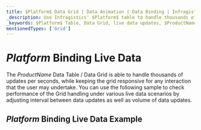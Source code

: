 ```yaml
---
title: $Platform$ Data Grid | Data Animation | Data Binding | Infragistics
_description: Use Infragistics' $Platform$ table to handle thousands of updates per seconds while remaining responsice. View $ProductName$ table demos!
_keywords: $Platform$ Table, Data Grid, live data updates, $ProductName$, Infragistics, data binding
mentionedTypes: ['Grid']
---
```


# $Platform$ Binding Live Data

The $ProductName$ Data Table / Data Grid is able to handle thousands of updates per seconds, while keeping the grid responsive for any interaction that the user may undertake. You can use the following sample to check performance of the Grid handling under various live data scenarios by adjusting interval between data updates as well as volume of data updates.

## $Platform$ Binding Live Data Example


<code-view style="height: 600px"
           data-demos-base-url="{environment:demosBaseUrl}"
           iframe-src="{environment:demosBaseUrl}/grids/data-grid-binding-live-data"
           alt="$Platform$ Binding Live Data Example"
           github-src="grids/data-grid/binding-live-data">
</code-view>

